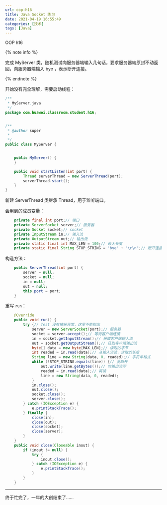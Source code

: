 ```yaml
---
url: oop-h16
title: Java Socket 练习
date: 2021-04-19 16:55:49
categories: [技术]
tags: [Java]
---
```


OOP h16

<!--more-->

{% note info %}

完成 MyServer 类，随机测试向服务器端输入几句话，要求服务器端原封不动返回，向服务器端输入 bye ，表示断开连接。

{% endnote %}

开始没有完全理解，需要启动线程：

```java
/**
 * MyServer.java
 */
package com.huawei.classroom.student.h16;


/**
 * @author super
 *
 */
public class MyServer {


	public MyServer() {
	}

	public void startListen(int port) {
		Thread serverThread = new ServerThread(port);
		serverThread.start();
	}
}
```

新建 ServerThread 类继承 Thread，用于监听端口。

会用到的成员变量：

```java
	private final int port;// 端口
	private ServerSocket server;// 服务器
	private Socket socket;// socket
	private InputStream in;// 输入流
	private OutputStream out;// 输出流
	private static final int MAX_LEN = 100;// 最大长度
	private static final String STOP_STRING = "bye" + "\r\n";// 断开连接口令
```

构造方法：

```java
	public ServerThread(int port) {
		server = null;
		socket = null;
		in = null;
		out = null;
		this.port = port;
	}
```

重写 `run`：

```java
	@Override
	public void run() {
		try {// Test 没有捕获异常，这里不能抛出
			server = new ServerSocket(port);// 服务器
			socket = server.accept();// 等待客户端连接
			in = socket.getInputStream();// 获取客户端输入流
			out = socket.getOutputStream();// 获取客户端输出流
			byte[] data = new byte[MAX_LEN];// 读取的字节
			int readed = in.read(data);// 从输入流读，读取的长度
			String line = new String(data, 0, readed);// 字符串格式
			while (!STOP_STRING.equals(line)) {// 没断开
				out.write(line.getBytes());// 向输出流写
				readed = in.read(data);// 再读
				line = new String(data, 0, readed);
			}
			in.close();
			out.close();
			socket.close();
			server.close();
		} catch (IOException e) {
			e.printStackTrace();
		} finally {
			close(in);
			close(out);
			close(socket);
			close(server);
		}
	}
	public void close(Closeable inout) {
		if (inout != null) {
			try {
				inout.close();
			} catch (IOException e) {
				e.printStackTrace();
			}
		}
	}
```

---

终于忙完了，一年的大创结束了……
